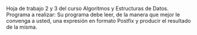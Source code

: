 Hoja de trabajo 2 y 3 del curso Algoritmos y Estructuras de Datos.
Programa a realizar:
Su programa debe leer, de la manera que mejor le convenga a usted, una expresión en formato Postfix y producir el resultado de la misma.